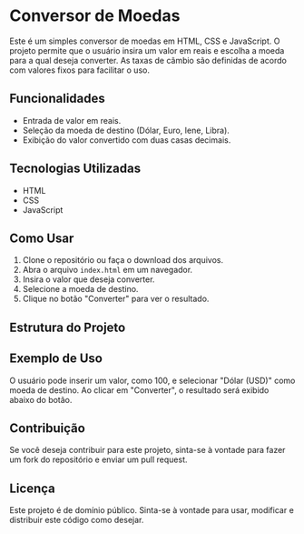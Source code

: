 # Conversor de Moedas

Este é um simples conversor de moedas em HTML, CSS e JavaScript. O projeto permite que o usuário insira um valor em reais e escolha a moeda para a qual deseja converter. As taxas de câmbio são definidas de acordo com valores fixos para facilitar o uso.

## Funcionalidades

- Entrada de valor em reais.
- Seleção da moeda de destino (Dólar, Euro, Iene, Libra).
- Exibição do valor convertido com duas casas decimais.

## Tecnologias Utilizadas

- HTML
- CSS
- JavaScript

## Como Usar

1. Clone o repositório ou faça o download dos arquivos.
2. Abra o arquivo `index.html` em um navegador.
3. Insira o valor que deseja converter.
4. Selecione a moeda de destino.
5. Clique no botão "Converter" para ver o resultado.

## Estrutura do Projeto

## Exemplo de Uso

O usuário pode inserir um valor, como 100, e selecionar "Dólar (USD)" como moeda de destino. Ao clicar em "Converter", o resultado será exibido abaixo do botão.

## Contribuição

Se você deseja contribuir para este projeto, sinta-se à vontade para fazer um fork do repositório e enviar um pull request.

## Licença

Este projeto é de domínio público. Sinta-se à vontade para usar, modificar e distribuir este código como desejar.

